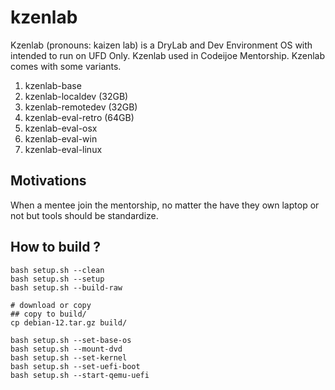 # kzenlab
Kzenlab (pronouns: kaizen lab) is a DryLab and Dev Environment OS with intended to run on UFD Only. Kzenlab used in Codeijoe Mentorship. Kzenlab comes with some variants.

1. kzenlab-base
2. kzenlab-localdev   (32GB)
3. kzenlab-remotedev  (32GB)
4. kzenlab-eval-retro (64GB) 
5. kzenlab-eval-osx
6. kzenlab-eval-win
7. kzenlab-eval-linux

## Motivations
When a mentee join the mentorship, no matter the have they own laptop or not but tools should be standardize.

## How to build ?

```
bash setup.sh --clean
bash setup.sh --setup
bash setup.sh --build-raw

# download or copy
## copy to build/
cp debian-12.tar.gz build/

bash setup.sh --set-base-os
bash setup.sh --mount-dvd
bash setup.sh --set-kernel
bash setup.sh --set-uefi-boot
bash setup.sh --start-qemu-uefi
```
